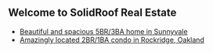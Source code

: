 ## Welcome to SolidRoof Real Estate

* [Beautiful and spacious 5BR/3BA home in Sunnyvale](/sunnyvale)
* [Amazingly located 2BR/1BA condo in Rockridge, Oakland](/oakland)
